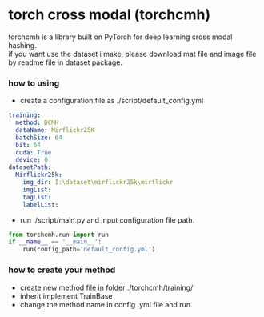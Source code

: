 # torch cross modal (torchcmh)

torchcmh is a library built on PyTorch for deep learning cross modal hashing.\
if you want use the dataset i make, please download mat file and image file by readme file in dataset package.
### how to using
- create a configuration file as ./script/default_config.yml
```yaml
training:
  method: DCMH
  dataName: Mirflickr25K
  batchSize: 64
  bit: 64
  cuda: True
  device: 0
datasetPath:
  Mirflickr25k:
    img_dir: I:\dataset\mirflickr25k\mirflickr
    imgList:
    tagList:
    labelList:
```
- run ./script/main.py and input configuration file path.
```python
from torchcmh.run import run
if __name__ == '__main__':
    run(config_path='default_config.yml')
```
### how to create your method
- create new method file in folder ./torchcmh/training/
- inherit implement TrainBase
- change the method name in config .yml file and run.
